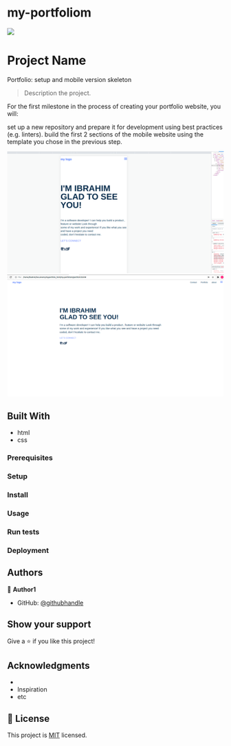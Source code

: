 # my-portfoliom
![](https://img.shields.io/badge/Microverse-blueviolet)

# Project Name


Portfolio: setup and mobile version skeleton

> Description the project.

For the first milestone in the process of creating your portfolio website, you will:

set up a new repository and prepare it for development using best practices (e.g. linters).
build the first 2 sections of the mobile website using the template you chose in the previous step.


![screenshot](./p.png)
![screenshot](./p1.png)


## Built With


- html
- css





### Prerequisites

### Setup

### Install

### Usage

### Run tests

### Deployment



## Authors

👤 **Author1**

- GitHub: [@githubhandle](https://github.com/ibrahim777764)


## Show your support

Give a ⭐️ if you like this project!

## Acknowledgments

- 
- Inspiration
- etc

## 📝 License

This project is [MIT](./MIT.md) licensed.

